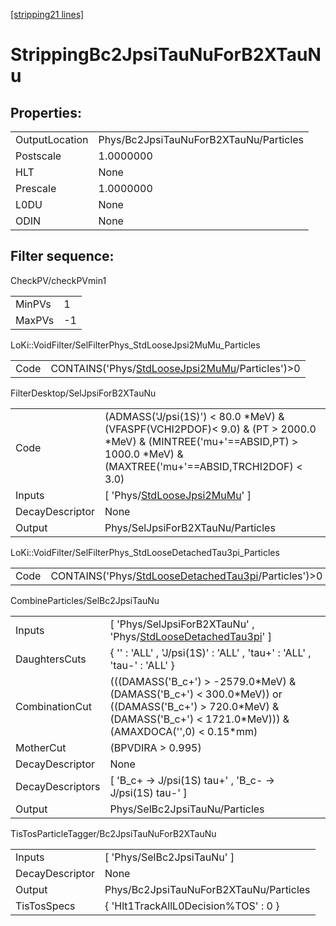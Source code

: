 [[stripping21 lines]](./stripping21-index)

# StrippingBc2JpsiTauNuForB2XTauNu

## Properties:

|                |                                        |
|----------------|----------------------------------------|
| OutputLocation | Phys/Bc2JpsiTauNuForB2XTauNu/Particles |
| Postscale      | 1.0000000                              |
| HLT            | None                                   |
| Prescale       | 1.0000000                              |
| L0DU           | None                                   |
| ODIN           | None                                   |

## Filter sequence:

CheckPV/checkPVmin1

|        |     |
|--------|-----|
| MinPVs | 1   |
| MaxPVs | -1  |

LoKi::VoidFilter/SelFilterPhys_StdLooseJpsi2MuMu_Particles

|      |                                                                                                    |
|------|----------------------------------------------------------------------------------------------------|
| Code | CONTAINS('Phys/[StdLooseJpsi2MuMu](./stripping21-commonparticles-stdloosejpsi2mumu)/Particles')\>0 |

FilterDesktop/SelJpsiForB2XTauNu

|                 |                                                                                                                                                                                |
|-----------------|--------------------------------------------------------------------------------------------------------------------------------------------------------------------------------|
| Code            | (ADMASS('J/psi(1S)') \< 80.0 \*MeV) & (VFASPF(VCHI2PDOF)\< 9.0) & (PT \> 2000.0 \*MeV) & (MINTREE('mu+'==ABSID,PT) \> 1000.0 \*MeV) & (MAXTREE('mu+'==ABSID,TRCHI2DOF) \< 3.0) |
| Inputs          | [ 'Phys/[StdLooseJpsi2MuMu](./stripping21-commonparticles-stdloosejpsi2mumu)' ]                                                                                              |
| DecayDescriptor | None                                                                                                                                                                           |
| Output          | Phys/SelJpsiForB2XTauNu/Particles                                                                                                                                              |

LoKi::VoidFilter/SelFilterPhys_StdLooseDetachedTau3pi_Particles

|      |                                                                                                              |
|------|--------------------------------------------------------------------------------------------------------------|
| Code | CONTAINS('Phys/[StdLooseDetachedTau3pi](./stripping21-commonparticles-stdloosedetachedtau3pi)/Particles')\>0 |

CombineParticles/SelBc2JpsiTauNu

|                  |                                                                                                                                                                            |
|------------------|----------------------------------------------------------------------------------------------------------------------------------------------------------------------------|
| Inputs           | [ 'Phys/SelJpsiForB2XTauNu' , 'Phys/[StdLooseDetachedTau3pi](./stripping21-commonparticles-stdloosedetachedtau3pi)' ]                                                    |
| DaughtersCuts    | { '' : 'ALL' , 'J/psi(1S)' : 'ALL' , 'tau+' : 'ALL' , 'tau-' : 'ALL' }                                                                                                     |
| CombinationCut   | (((DAMASS('B_c+') \> -2579.0\*MeV) & (DAMASS('B_c+') \< 300.0\*MeV)) or ((DAMASS('B_c+') \> 720.0\*MeV) & (DAMASS('B_c+') \< 1721.0\*MeV))) & (AMAXDOCA('',0) \< 0.15\*mm) |
| MotherCut        | (BPVDIRA \> 0.995)                                                                                                                                                         |
| DecayDescriptor  | None                                                                                                                                                                       |
| DecayDescriptors | [ 'B_c+ -\> J/psi(1S) tau+' , 'B_c- -\> J/psi(1S) tau-' ]                                                                                                                |
| Output           | Phys/SelBc2JpsiTauNu/Particles                                                                                                                                             |

TisTosParticleTagger/Bc2JpsiTauNuForB2XTauNu

|                 |                                        |
|-----------------|----------------------------------------|
| Inputs          | [ 'Phys/SelBc2JpsiTauNu' ]           |
| DecayDescriptor | None                                   |
| Output          | Phys/Bc2JpsiTauNuForB2XTauNu/Particles |
| TisTosSpecs     | { 'Hlt1TrackAllL0Decision%TOS' : 0 }   |
